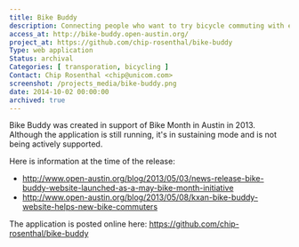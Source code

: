 ```yaml
---
title: Bike Buddy
description: Connecting people who want to try bicycle commuting with experienced bicycle commuters who want to help. A May 2013 Austin Bike Month initiative.
access_at: http://bike-buddy.open-austin.org/
project_at: https://github.com/chip-rosenthal/bike-buddy
Type: web application
Status: archival
Categories: [ transporation, bicycling ]
Contact: Chip Rosenthal <chip@unicom.com>
screenshot: /projects_media/bike-buddy.png
date: 2014-10-02 00:00:00
archived: true
---
```


Bike Buddy was created in support of Bike Month in Austin in 2013. Although the application is still running, it's in sustaining mode and is not being actively supported.

Here is information at the time of the release:
- http://www.open-austin.org/blog/2013/05/03/news-release-bike-buddy-website-launched-as-a-may-bike-month-initiative
- http://www.open-austin.org/blog/2013/05/08/kxan-bike-buddy-website-helps-new-bike-commuters

The application is posted online here:
https://github.com/chip-rosenthal/bike-buddy
